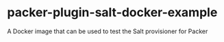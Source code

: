 # packer-plugin-salt-docker-example
A Docker image that can be used to test the Salt provisioner for Packer

